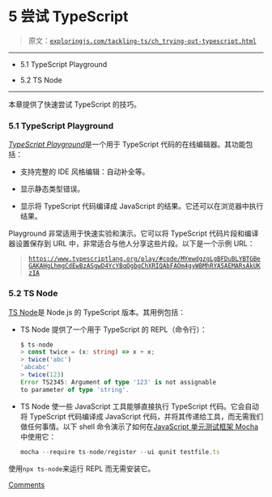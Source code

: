 # 5 尝试 TypeScript

> 原文：[`exploringjs.com/tackling-ts/ch_trying-out-typescript.html`](https://exploringjs.com/tackling-ts/ch_trying-out-typescript.html)

* * *

+   5.1 TypeScript Playground

+   5.2 TS Node

* * *

本章提供了快速尝试 TypeScript 的技巧。

### 5.1 TypeScript Playground

[*TypeScript Playground*](http://www.typescriptlang.org/play/)是一个用于 TypeScript 代码的在线编辑器。其功能包括：

+   支持完整的 IDE 风格编辑：自动补全等。

+   显示静态类型错误。

+   显示将 TypeScript 代码编译成 JavaScript 的结果。它还可以在浏览器中执行结果。

Playground 非常适用于快速实验和演示。它可以将 TypeScript 代码片段和编译器设置保存到 URL 中，非常适合与他人分享这些片段。以下是一个示例 URL：

> [`https://www.typescriptlang.org/play/#code/MYewdgzgLgBFDuBLYBTGBeGAKAHgLhmgCdEwBzASgwD4YcYBqOgbgChXRIQAbFAOm4gyWBMhRYA5AEMARsAkUKzIA`](https://www.typescriptlang.org/play/#code/MYewdgzgLgBFDuBLYBTGBeGAKAHgLhmgCdEwBzASgwD4YcYBqOgbgChXRIQAbFAOm4gyWBMhRYA5AEMARsAkUKzIA)

### 5.2 TS Node

[TS Node](https://github.com/TypeStrong/ts-node)是 Node.js 的 TypeScript 版本。其用例包括：

+   TS Node 提供了一个用于 TypeScript 的 REPL（命令行）：

    ```ts
    $ ts-node
    > const twice = (x: string) => x + x;
    > twice('abc')
    'abcabc'
    > twice(123)
    Error TS2345: Argument of type '123' is not assignable
    to parameter of type 'string'.
    ```

+   TS Node 使一些 JavaScript 工具能够直接执行 TypeScript 代码。它会自动将 TypeScript 代码编译成 JavaScript 代码，并将其传递给工具，而无需我们做任何事情。以下 shell 命令演示了如何在[JavaScript 单元测试框架 Mocha](https://mochajs.org)中使用它：

    ```ts
    mocha --require ts-node/register --ui qunit testfile.ts
    ```

使用`npx ts-node`来运行 REPL 而无需安装它。

[Comments](https://github.com/rauschma/tackling-ts/issues/5)
